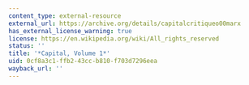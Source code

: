 ```yaml
---
content_type: external-resource
external_url: https://archive.org/details/capitalcritiqueo00marx
has_external_license_warning: true
license: https://en.wikipedia.org/wiki/All_rights_reserved
status: ''
title: '*Capital, Volume 1*'
uid: 0cf8a3c1-ffb2-43cc-b810-f703d7296eea
wayback_url: ''
---
```

